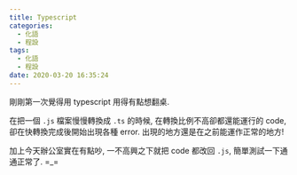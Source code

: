 ```yaml
---
title: Typescript
categories:
  - 化語
  - 程設
tags:
  - 化語
  - 程設
date: 2020-03-20 16:35:24
---
```

剛剛第一次覺得用 typescript 用得有點想翻桌.

在把一個 `.js` 檔案慢慢轉換成 `.ts` 的時候, 在轉換比例不高卻都還能運行的 code, 卻在快轉換完成後開始出現各種 error. 出現的地方還是在之前能運作正常的地方!

加上今天辦公室實在有點吵, 一不高興之下就把 code 都改回 `.js`, 簡單測試一下通通正常了. =_=
